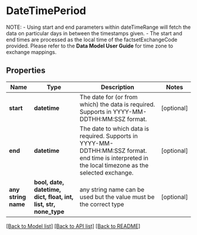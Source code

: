 # DateTimePeriod

 NOTE:       - Using start and end parameters within dateTimeRange will fetch the data on particular days in between the timestamps given.      - The start and end times are processed as the local time of the factsetExchangeCode provided. Please refer to the **Data Model User Guide** for time zone to exchange mappings. 

## Properties
Name | Type | Description | Notes
------------ | ------------- | ------------- | -------------
**start** | **datetime** | The date for (or from which) the data is required. Supports in YYYY-MM-DDTHH:MM:SSZ format.   | [optional] 
**end** | **datetime** | The date to which data is required. Supports in YYYY-MM-DDTHH:MM:SSZ format. end time is interpreted in the local timezone as the selected exchange.  | [optional] 
**any string name** | **bool, date, datetime, dict, float, int, list, str, none_type** | any string name can be used but the value must be the correct type | [optional]

[[Back to Model list]](../README.md#documentation-for-models) [[Back to API list]](../README.md#documentation-for-api-endpoints) [[Back to README]](../README.md)


